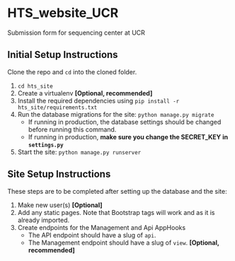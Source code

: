 # HTS_website_UCR
Submission form for sequencing center at UCR

## Initial Setup Instructions

Clone the repo and `cd` into the cloned folder.

1. `cd hts_site`
2. Create a virtualenv __[Optional, recommended]__
3. Install the required dependencies using `pip install -r hts_site/requirements.txt`
4. Run the database migrations for the site: `python manage.py migrate`
    - If running in production, the database settings should be changed before running this command.
    - If running in production, **make sure you change the SECRET_KEY in `settings.py`**
5. Start the site: `python manage.py runserver`


## Site Setup Instructions

These steps are to be completed after setting up the database and the site:

1. Make new user(s) __[Optional]__
2. Add any static pages. Note that Bootstrap tags will work and as it is already imported.
3. Create endpoints for the Management and Api AppHooks
    - The API endpoint should have a slug of `api`.
    - The Management endpoint should have a slug of `view`. __[Optional, recommended]__
